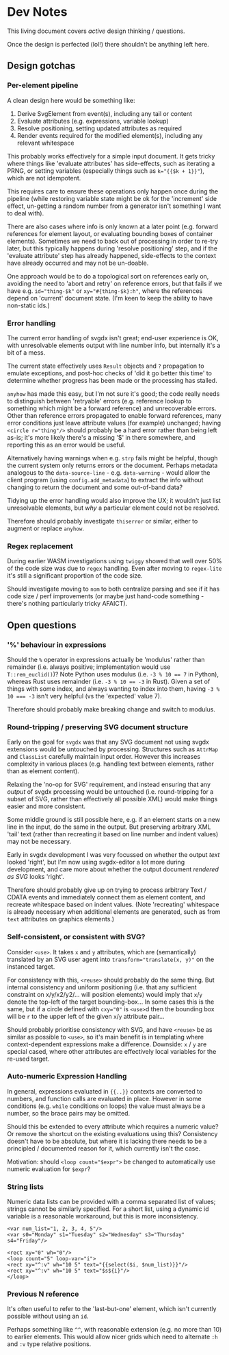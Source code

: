 # Dev Notes

This living document covers *active* design thinking / questions.

Once the design is perfected (lol!) there shouldn't be anything left here.

## Design gotchas

### Per-element pipeline

A clean design here would be something like:

1. Derive SvgElement from event(s), including any tail or content
2. Evaluate attributes (e.g. expressions, variable lookup)
3. Resolve positioning, setting updated attributes as required
4. Render events required for the modified element(s), including any relevant whitespace

This probably works effectively for a simple input document.
It gets tricky where things like 'evaluate attributes' has side-effects,
such as iterating a PRNG, or setting variables (especially things such
as `k="{{$k + 1}}"`), which are not idempotent.

This requires care to ensure these operations only happen once during
the pipeline (while restoring variable state might be ok for the 'increment'
side effect, un-getting a random number from a generator isn't something
I want to deal with).

There are also cases where info is only known at a later point (e.g.
forward references for element layout, or evaluating bounding boxes of
container elements). Sometimes we need to back out of processing in order
to re-try later, but this typically happens during 'resolve positioning'
step, and if the 'evaluate attribute' step has already happened, side-effects
to the context have already occurred and may not be un-doable.

One approach would be to do a topological sort on references early on,
avoiding the need to 'abort and retry' on reference errors, but that
fails if we have e.g. `id="thing-$k"` or `xy="#{thing-$k}:h"`, where
the references depend on 'current' document state. (I'm keen to keep the
ability to have non-static ids.)

### Error handling

The current error handling of svgdx isn't great; end-user experience is OK,
with unresolvable elements output with line number info, but internally it's
a bit of a mess.

The current state effectively uses `Result` objects and `?` propagation to
emulate exceptions, and post-hoc checks of 'did it go better this time' to
determine whether progress has been made or the processing has stalled.

`anyhow` has made this easy, but I'm not sure it's good; the code really needs
to distinguish between 'retryable' errors (e.g. reference lookup to something
which might be a forward reference) and unrecoverable errors. Other than reference
errors propagated to enable forward references, many error conditions just
leave attribute values (for example) unchanged; having `<circle r="thing"/>`
should probably be a hard error rather than being left as-is; it's more likely
there's a missing '$' in there somewhere, and reporting this as an error
would be useful.

Alternatively having warnings when e.g. `strp` fails might be helpful, though
the current system only returns errors or the document. Perhaps metadata
analogous to the `data-source-line` - e.g. `data-warning` - would allow the
client program (using `config.add_metadata`) to extract the info without
changing to return the document and some out-of-band data?

Tidying up the error handling would also improve the UX; it wouldn't just list
unresolvable elements, but *why* a particular element could not be resolved.

Therefore should probably investigate `thiserror` or similar, either to augment
or replace `anyhow`.

### Regex replacement

During earlier WASM investigations using `twiggy` showed that well over 50% of
the code size was due to `regex` handling. Even after moving to `regex-lite` it's
still a significant proportion of the code size.

Should investigate moving to `nom` to both centralize parsing and see if it has
code size / perf improvements (or maybe just hand-code something - there's nothing
particularly tricky AFAICT).

## Open questions

### '%' behaviour in expressions

Should the `%` operator in expressions actually be 'modulus' rather than
remainder (i.e. always positive; implementation would use `T::rem_euclid()`)?
Note Python uses modulus (i.e. `-3 % 10 == 7` in Python), whereas Rust uses
remainder (i.e. `-3 % 10 == -3` in Rust).
Given a set of things with some index, and always wanting to index into them,
having `-3 % 10 === -3` isn't very helpful (vs the 'expected' value 7).

Therefore should probably make breaking change and switch to modulus.

### Round-tripping / preserving SVG document structure

Early on the goal for `svgdx` was that any SVG document not using svgdx extensions
would be untouched by processing. Structures such as `AttrMap` and `ClassList`
carefully maintain input order. However this increases complexity in various places
(e.g. handling text between elements, rather than as element content).

Relaxing the 'no-op for SVG' requirement, and instead ensuring that any *output*
of svgdx processing would be untouched (i.e. round-tripping for a subset of SVG,
rather than effectively all possible XML) would make things easier and more
consistent.

Some middle ground is still possible here, e.g. if an element starts on a new line
in the input, do the same in the output. But preserving arbitrary XML 'tail' text
(rather than recreating it based on line number and indent values) may not be necessary.

Early in svgdx development I was very focussed on whether the output *text* looked
'right', but I'm now using svgdx-editor a lot more during development, and care
more about whether the output document *rendered as SVG* looks 'right'.

Therefore should probably give up on trying to process arbitrary Text / CDATA events
and immediately connect them as element content, and recreate whitespace based on
indent values. (Note 'recreating' whitespace is already necessary when additional
elements are generated, such as from `text` attributes on graphics elements.)

### Self-consistent, or consistent with SVG?

Consider `<use>`. It takes `x` and `y` attributes, which are (semantically) translated
by an SVG user agent into `transform="translate(x, y)"` on the instanced target.

For consistency with this, `<reuse>` should probably do the same thing. But internal
consistency and uniform positioning (i.e. that any sufficient constraint on x/y/x2/y2/...
will position elements) would imply that `x`/`y` denote the top-left of the target
bounding-box... In some cases this is the same, but if a circle defined with `cxy="0"`
is `<use>`d then the bounding box will be `r` to the upper left of the given `x`/`y`
attribute pair...

Should probably prioritise consistency with SVG, and have `<reuse>` be as similar as
possible to `<use>`, so it's main benefit is in templating where context-dependent
expressions make a difference. Downside: `x` / `y` are special cased, where other
attributes are effectively local variables for the re-used target.

### Auto-numeric Expression Handling

In general, expressions evaluated in `{{..}}` contexts are converted to numbers,
and function calls are evaluated in place. However in some conditions (e.g. `while`
conditions on loops) the value must always be a number, so the brace pairs may be
omitted.

Should this be extended to every attribute which requires a numeric value? Or remove
the shortcut on the existing evaluations using this? Consistency doesn't have to be
absolute, but where it is lacking there needs to be a principled / documented reason
for it, which currently isn't the case.

Motivation: should `<loop count="$expr">` be changed to automatically use numeric
evaluation for `$expr`?

### String lists

Numeric data lists can be provided with a comma separated list of values; strings
cannot be similarly specified. For a short list, using a dynamic id variable is
a reasonable workaround, but this is more inconsistency.

```
<var num_list="1, 2, 3, 4, 5"/>
<var s0="Monday" s1="Tuesday" s2="Wednesday" s3="Thursday" s4="Friday"/>

<rect xy="0" wh="0"/>
<loop count="5" loop-var="i">
<rect xy="^:v" wh="10 5" text="{{select($i, $num_list)}}"/>
<rect xy="^:v" wh="10 5" text="$s${i}"/>
</loop>
```

### Previous N reference

It's often useful to refer to the 'last-but-one' element, which isn't currently
possible without using an `id`.

Perhaps something like `^^`, with reasonable extension (e.g. no more than 10)
to earlier elements. This would allow nicer grids which need to alternate `:h`
and `:v` type relative positions.
